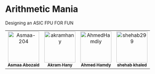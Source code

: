# Arithmetic Mania

Designing an ASIC FPU FOR FUN 

<!-- readme: contributors -start -->
<table>
	<tbody>
		<tr>
            <td align="center">
                <a href="https://github.com/Asmaa-204">
                    <img src="https://avatars.githubusercontent.com/u/130288326?v=4" width="100;" alt="Asmaa-204"/>
                    <br />
                    <sub><b>Asmaa Abozaid</b></sub>
                </a>
            </td>
            <td align="center">
                <a href="https://github.com/akramhany">
                    <img src="https://avatars.githubusercontent.com/u/109467185?v=4" width="100;" alt="akramhany"/>
                    <br />
                    <sub><b>Akram Hany</b></sub>
                </a>
            </td>
            <td align="center">
                <a href="https://github.com/AhmedHamdiy">
                    <img src="https://avatars.githubusercontent.com/u/111378492?v=4" width="100;" alt="AhmedHamdiy"/>
                    <br />
                    <sub><b>Ahmed Hamdy</b></sub>
                </a>
            </td>
            <td align="center">
                <a href="https://github.com/shehab299">
                    <img src="https://avatars.githubusercontent.com/u/89648315?v=4" width="100;" alt="shehab299"/>
                    <br />
                    <sub><b>shehab khaled</b></sub>
                </a>
            </td>
		</tr>
	<tbody>
</table>
<!-- readme: contributors -end -->
